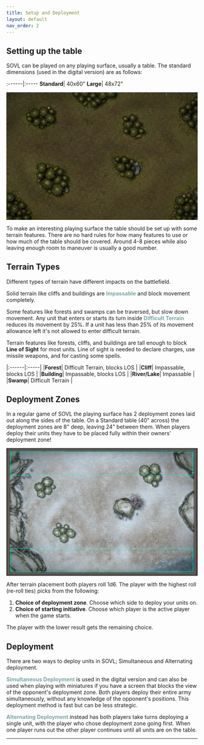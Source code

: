 ```yaml
---
title: Setup and Deployment
layout: default
nav_order: 2
---
```

<link rel="stylesheet" href="../style.css">

## Setting up the table
SOVL can be played on any playing surface, usually a table. The standard dimensions (used in the digital version) are as follows:

:------|:-----
**Standard**| 40x60" 
**Large**| 48x72" 


<img style="display: block; margin: 0 auto;" src="../assets/images/harrowingWoods.png" width="600">


To make an interesting playing surface the table should be set up with some terrain features. There are no hard rules for how many features to use or how much of the table should be covered. Around 4-8 pieces while also leaving enough room to maneuver is usually a good number.

## Terrain Types

Different types of terrain have different impacts on the battlefield.

Solid terrain like cliffs and buildings are <span style="color:#77a8a3"> **Impassable** </span>  and block movement completely.

Some features like forests and swamps can be traversed, but slow down movement. Any unit that enters or starts its turn inside <span style="color:#77a8a3"> **Difficult Terrain** </span> reduces its movement by 25%. If a unit has less than 25% of its movement allowance left it's not allowed to enter difficult terrain.

Terrain features like forests, cliffs, and buildings are tall enough to block **Line of Sight** for most units. Line of sight is needed to declare charges, use missile weapons, and for casting some spells.

|:------|:-----|
|**Forest**| Difficult Terrain, blocks LOS |
|**Cliff**| Impassable, blocks LOS  |
|**Building**| Impassable, blocks LOS  |
|**River/Lake**| Impassable |
|**Swamp**| Difficult Terrain |

## Deployment Zones

In a regular game of SOVL the playing surface has 2 deployment zones laid out along the sides of the table. On a Standard table (40" across) the deployment zones are 8" deep, leaving 24" between them. When players deploy their units they have to be placed fully within their owners' deployment zone!

<img style="display: block; margin: 0 auto;" src="../assets/images/deploymentZones.png" width="600">

After terrain placement both players roll 1d6. The player with the highest roll (re-roll ties) picks from the following:

1. **Choice of deployment zone**. Choose which side to deploy your units on.
2. **Choice of starting initiative**. Choose which player is the active player when the game starts.

The player with the lower result gets the remaining choice.

## Deployment

There are two ways to deploy units in SOVL; Simultaneous and Alternating deployment.  

<span style="color:#77a8a3">  **Simultaneous Deployment** </span> is used in the digital version and can also be used when playing with miniatures if you have a screen that blocks the view of the opponent's deployment zone. Both players deploy their entire army simultaneously, without any knowledge of the opponent's positions. This deployment method is fast but can be less strategic.

<span style="color:#77a8a3">  **Alternating Deployment** </span> instead has both players take turns deploying a single unit, with the player who chose deployment zone going first. When one player runs out the other player continues until all units are on the table. 

----